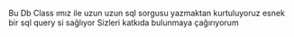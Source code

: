 Bu Db Class ımız ile uzun uzun sql sorgusu yazmaktan kurtuluyoruz esnek bir sql query si sağlıyor
Sizleri katkıda bulunmaya çağırıyorum
